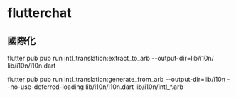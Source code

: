 # flutterchat


## 國際化
flutter pub pub run intl_translation:extract_to_arb --output-dir=lib/i10n/ lib/i10n/i10n.dart

flutter pub pub run intl_translation:generate_from_arb --output-dir=lib/i10n --no-use-deferred-loading lib/i10n/i10n.dart lib/i10n/intl_*.arb

